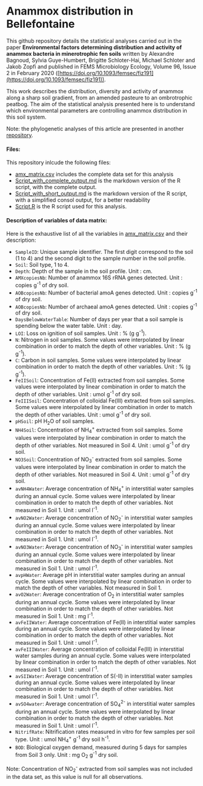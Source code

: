 # Anammox distribution in Bellefontaine

This github repository details the statistical analyses carried out in the paper **Environmental factors determining distribution and activity of anammox bacteria in minerotrophic fen soils** written by Alexandre Bagnoud, Sylvia Guye-Humbert, Brigitte Schloter-Hai, Michael Schloter and Jakob Zopfi and published in FEMS Microbiology Ecology, Volume 96, Issue 2 in February 2020 ([https://doi.org/10.1093/femsec/fiz191](https://doi.org/10.1093/femsec/fiz191)).

This work describes the distribution, diversity and activity of anammox along a sharp soil gradient, from an amended pasteure to an ombrotrophic peatbog. The aim of the statistical analysis presented here is to understand which environmental parameters are controlling anammox distribution in this soil system.

Note: the phylogenetic analyses of this article are presented in another [repository](https://github.com/alex-bagnoud/anammox-soil-tree).

#### Files:
This repository inlcude the following files:

* [amx_matrix.csv](amx_matrix.csv) includes the complete data set for this analysis
* [Script_with_complete_output.md](Script_with_complete_output.md) is the markdown version of the R script, with the complete output.
* [Script_with_short_output.md](Script_with_short_output.md) is the markdown version of the R script, with a simplified consol output, for a better readability
* [Script.R](Script.R]) is the R script used for this analysis.

#### Description of variables of data matrix:

Here is the exhaustive list of all the variables in [amx_matrix.csv](amx_matrix.csv) and their description:

* ```SampleID```: Unique sample identifier. The first digit correspond to the soil (1 to 4) and the second digit to the sample number in the soil profile.
* ```Soil```: Soil type, 1 to 4.
* ```Depth```: Depth of the sample in the soil profile. Unit : cm.
* ```AMXcopiesNb```: Number of anammox 16S rRNA genes detected. Unit : copies g<sup>-1</sup> of dry soil.
* ```AOBcopiesNb```: Number of bacterial amoA genes detected. Unit : copies g<sup>-1</sup> of dry soil. 
* ```AOBcopiesNb```: Number of archaeal amoA genes detected. Unit : copies g<sup>-1</sup> of dry soil.
* ```DaysBelowWaterTable```: Number of days per year that a soil sample is spending below the water table. Unit : day.
* ```LOI```: Loss on ignition of soil samples. Unit : % (g g<sup>-1</sup>).
* ```N```: Nitrogen in soil samples. Some values were interpolated by linear combination in order to match the depth of other variables. Unit : % (g g<sup>-1</sup>).
* ```C```: Carbon in soil samples. Some values were interpolated by linear combination in order to match the depth of other variables. Unit : % (g g<sup>-1</sup>).
* ```FeIISoil```: Concentration of Fe(II) extracted from soil samples. Some values were interpolated by linear combination in order to match the depth of other variables. Unit : umol g<sup>-1</sup> of dry soil.
* ```FeIIISoil```:  Concentration of colloidal Fe(III) extracted from soil samples. Some values were interpolated by linear combination in order to match the depth of other variables. Unit : umol g<sup>-1</sup> of dry soil.
* ```pHSoil```: pH H<sub>2</sub>O of soil samples.
* ```NH4Soil```:  Concentration of NH<sub>4</sub><sup>+</sup> extracted from soil samples. Some values were interpolated by linear combination in order to match the depth of other variables. Not measured in Soil 4. Unit : umol g<sup>-1</sup> of dry soil.
* ```NO3Soil```:  Concentration of NO<sub>3</sub><sup>-</sup> extracted from soil samples. Some values were interpolated by linear combination in order to match the depth of other variables. Not measured in Soil 4. Unit : umol g<sup>-1</sup> of dry soil.
* ```avNH4Water```: Average concentration of NH<sub>4</sub><sup>+</sup> in interstitial water samples during an annual cycle. Some values were interpolated by linear combination in order to match the depth of other variables. Not measured in Soil 1. Unit : umol l<sup>-1</sup>.
* ```avNO2Water```: Average concentration of NO<sub>2</sub><sup>-</sup> in interstitial water samples during an annual cycle. Some values were interpolated by linear combination in order to match the depth of other variables. Not measured in Soil 1. Unit : umol l<sup>-1</sup>.
* ```avNO3Water```: Average concentration of NO<sub>3</sub><sup>-</sup> in interstitial water samples during an annual cycle. Some values were interpolated by linear combination in order to match the depth of other variables. Not measured in Soil 1. Unit : umol l<sup>-1</sup>.
* ```avpHWater```:  Average pH in interstitial water samples during an annual cycle. Some values were interpolated by linear combination in order to match the depth of other variables. Not measured in Soil 1.
* ```avO2Water```: 	Average concentration of O<sub>2</sub> in interstitial water samples during an annual cycle. Some values were interpolated by linear combination in order to match the depth of other variables. Not measured in Soil 1. Unit : mg l<sup>-1</sup>.
* ```avFeIIWater```: Average concentration of Fe(II) in interstitial water samples during an annual cycle. Some values were interpolated by linear combination in order to match the depth of other variables. Not measured in Soil 1. Unit : umol l<sup>-1</sup>. 
* ```avFeIIIWater```: Average concentration of colloidal Fe(III) in interstitial water samples during an annual cycle. Some values were interpolated by linear combination in order to match the depth of other variables. Not measured in Soil 1. Unit : umol l<sup>-1</sup>.
* ```avSIIWater```: Average concentration of S(-II) in interstitial water samples during an annual cycle. Some values were interpolated by linear combination in order to match the depth of other variables. Not measured in Soil 1. Unit : umol l<sup>-1</sup>.
* ```avSO4water```: Average concentration of SO<sub>4</sub><sup>2-</sup> in interstitial water samples during an annual cycle. Some values were interpolated by linear combination in order to match the depth of other variables. Not measured in Soil 1. Unit : umol l<sup>-1</sup>.
* ```NitrifRate```: Nitrification rates measured in vitro for few samples per soil type. Unit : umol NH<sub>4</sub><sup>+</sup> g<sup>-1</sup> dry soil h<sup>-1</sup>.
* ```BOD```: Biological oxygen demand, measured during 5 days for samples from Soil 3 only. Unit : mg O<sub>2</sub> g<sup>-1</sup> dry soil.

Note: Concentration of NO<sub>2</sub><sup>-</sup> extracted from soil samples was not included in the data set, as this value is null for all observations.
